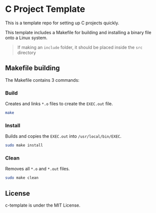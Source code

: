 # C Project Template

This is a template repo for setting up C projects quickly. 

This template includes a Makefile for building and installing a binary file onto a Linux system.

> If making an ```include``` folder, it should be placed inside the ```src``` directory

## Makefile building

The Makefile contains 3 commands:

### Build

Creates and links ```*.o``` files to create the ```EXEC.out``` file.

``` bash
make
```

### Install

Builds and copies the ```EXEC.out``` into ```/usr/local/bin/EXEC```.

``` bash
sudo make install
```

### Clean

Removes all ```*.o``` and ```*.out``` files.

``` bash
sudo make clean
```

## License

c-template is under the MIT License.
